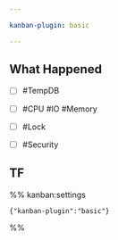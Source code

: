 ```yaml
---

kanban-plugin: basic

---
```


## What Happened

- [ ] #TempDB
- [ ] #CPU #IO #Memory
- [ ] #Lock
- [ ] #Security


## TF





%% kanban:settings
```
{"kanban-plugin":"basic"}
```
%%